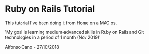 # Ruby on Rails Tutorial

This tutorial I've been doing it from Home on a MAC os.

'My goal is learning medium-advanced skills in Ruby on Rails and Git technologies in a period of 1 month (Nov 2019)'

Alfonso Cano - 27/10/2018